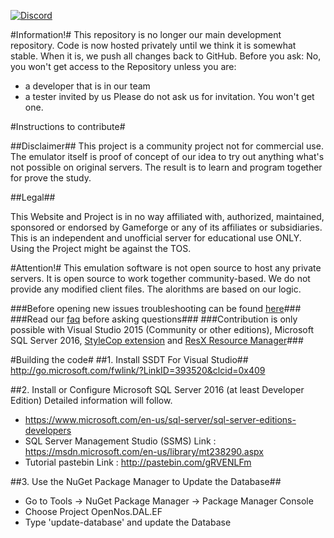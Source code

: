 [![Discord](https://img.shields.io/badge/Discord-OpenNos-blue.svg?style=flat)](https://discord.gg/qdPMDv5)

#Information!#
This repository is no longer our main development repository. Code is now hosted privately until we think it is somewhat stable. When it is, we push all changes back to GitHub. Before you ask: No, you won't get access to the Repository unless you are:
* a developer that is in our team
* a tester invited by us
Please do not ask us for invitation. You won't get one.

#Instructions to contribute#

##Disclaimer##
This project is a community project not for commercial use. The emulator itself is proof of concept of our idea to try out anything what's not possible on original servers. The result is to learn and program together for prove the study. 

##Legal##

This Website and Project is in no way affiliated with, authorized, maintained, sponsored or endorsed by Gameforge or any of its affiliates or subsidiaries. This is an independent and unofficial server for educational use ONLY. Using the Project might be against the TOS.

#Attention!#
This emulation software is not open source to host any private servers. It is open source to work together community-based.
We do not provide any modified client files. The alorithms are based on our logic.

###Before opening new issues troubleshooting can be found [here](TROUBLESHOOTING.md)###
###Read our [faq](FAQ.md) before asking questions###
###Contribution is only possible with Visual Studio 2015 (Community or other editions), Microsoft SQL Server 2016, [StyleCop extension](https://stylecop.codeplex.com/) and [ResX Resource Manager](https://resxresourcemanager.codeplex.com/)###

#Building the code#
##1. Install SSDT For Visual Studio##
http://go.microsoft.com/fwlink/?LinkID=393520&clcid=0x409

##2. Install or Configure Microsoft SQL Server 2016 (at least Developer Edition)
Detailed information will follow.
- https://www.microsoft.com/en-us/sql-server/sql-server-editions-developers
- SQL Server Management Studio (SSMS) Link : https://msdn.microsoft.com/en-us/library/mt238290.aspx
- Tutorial pastebin Link : http://pastebin.com/gRVENLFm

##3. Use the NuGet Package Manager to Update the Database##

- Go to Tools -> NuGet Package Manager -> Package Manager Console
- Choose Project OpenNos.DAL.EF
- Type 'update-database' and update the Database
